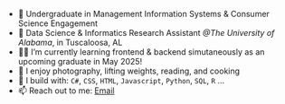 
- 📖 Undergraduate in Management Information Systems & Consumer Science Engagement 
- 🔭 Data Science & Informatics Research Assistant *@The University of Alabama*, in Tuscaloosa, AL
- 👨‍💻 I’m currently learning frontend & backend simutaneously as an upcoming graduate in May 2025!
- 📸 I enjoy photography, lifting weights, reading, and cooking
- 🧰 I build with: ```C#```, ```CSS```, ```HTML```, ```Javascript```, ```Python```, ```SQL```, ```R``` ...
- 📫 Reach out to me: [Email](jgcrawford2@crimson.ua.edu)
